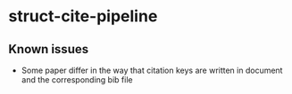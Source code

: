# struct-cite-pipeline







## Known issues
- Some paper differ in the way that citation keys are written in document and the corresponding bib file